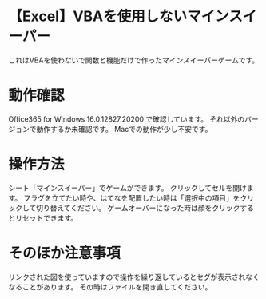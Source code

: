 # 【Excel】VBAを使用しないマインスイーパー
これはVBAを使わないで関数と機能だけで作ったマインスイーパーゲームです。

# 動作確認
Office365 for Windows 16.0.12827.20200 で確認しています。
それ以外のバージョンで動作するか未確認です。
Macでの動作が少し不安です。

# 操作方法
シート「マインスイーパー」でゲームができます。
クリックしてセルを開けます。
フラグを立てたい時や、はてなを配置したい時は「選択中の項目」をクリックして切り替えてください。
ゲームオーバーになった時は顔をクリックするとリセットできます。

# そのほか注意事項
リンクされた図を使っていますので操作を繰り返しているとセグが表示されなくなることがあります。
その時はファイルを開き直してください。
